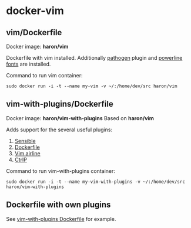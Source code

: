 docker-vim
==========

vim/Dockerfile
--------------

Docker image: **haron/vim**

Dockerfile with vim installed.
Additionally [pathogen](https://github.com/tpope/vim-pathogen) plugin and [powerline fonts](https://github.com/Lokaltog/powerline-fonts) are installed.

Command to run vim container:

    sudo docker run -i -t --name my-vim -v ~/:/home/dev/src haron/vim

vim-with-plugins/Dockerfile
---------------------------

Docker image: **haron/vim-with-plugins**
Based on **haron/vim**

Adds support for the several useful plugins:

1. [Sensible](https://github.com/tpope/vim-sensible)
2. [Dockerfile](https://github.com/ekalinin/Dockerfile.vim)
3. [Vim airline](https://github.com/bling/vim-airline)
4. [CtrlP](https://github.com/kien/ctrlp.vim)

Command to run vim-with-plugins container:

    sudo docker run -i -t --name my-vim-with-plugins -v ~/:/home/dev/src haron/vim-with-plugins

Dockerfile with own plugins
---------------------------

See [vim-with-plugins Dockerfile](vim-with-plugins/Dockerfile) for example.

